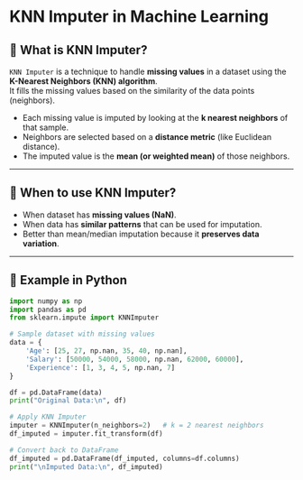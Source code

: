 # KNN Imputer in Machine Learning

## 🔹 What is KNN Imputer?
`KNN Imputer` is a technique to handle **missing values** in a dataset using the **K-Nearest Neighbors (KNN) algorithm**.  
It fills the missing values based on the similarity of the data points (neighbors).

- Each missing value is imputed by looking at the **k nearest neighbors** of that sample.  
- Neighbors are selected based on a **distance metric** (like Euclidean distance).  
- The imputed value is the **mean (or weighted mean)** of those neighbors.

---

## 🔹 When to use KNN Imputer?
- When dataset has **missing values (NaN)**.  
- When data has **similar patterns** that can be used for imputation.  
- Better than mean/median imputation because it **preserves data variation**.

---

## 🔹 Example in Python

```python
import numpy as np
import pandas as pd
from sklearn.impute import KNNImputer

# Sample dataset with missing values
data = {
    'Age': [25, 27, np.nan, 35, 40, np.nan],
    'Salary': [50000, 54000, 58000, np.nan, 62000, 60000],
    'Experience': [1, 3, 4, 5, np.nan, 7]
}

df = pd.DataFrame(data)
print("Original Data:\n", df)

# Apply KNN Imputer
imputer = KNNImputer(n_neighbors=2)   # k = 2 nearest neighbors
df_imputed = imputer.fit_transform(df)

# Convert back to DataFrame
df_imputed = pd.DataFrame(df_imputed, columns=df.columns)
print("\nImputed Data:\n", df_imputed)

